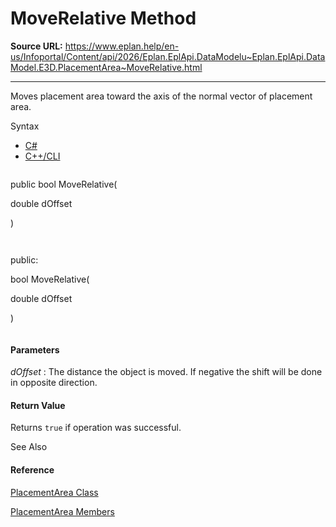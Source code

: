 # MoveRelative Method

**Source URL:** https://www.eplan.help/en-us/Infoportal/Content/api/2026/Eplan.EplApi.DataModelu~Eplan.EplApi.DataModel.E3D.PlacementArea~MoveRelative.html

---

Moves placement area toward the axis of the normal vector of placement area.

Syntax

- [C#](#i-syntax-CS)
- [C++/CLI](#i-syntax-CPP2005)

```
```
public bool MoveRelative( 
   double dOffset
)
```
```

```
```
public:
bool MoveRelative( 
   double dOffset
)
```
```

#### Parameters

*dOffset*
:   The distance the object is moved. If negative the shift will be done in opposite direction.

#### Return Value

Returns `true` if operation was successful.



See Also

#### Reference

[PlacementArea Class](Eplan.EplApi.DataModelu~Eplan.EplApi.DataModel.E3D.PlacementArea.html)
  
[PlacementArea Members](Eplan.EplApi.DataModelu~Eplan.EplApi.DataModel.E3D.PlacementArea_members.html)